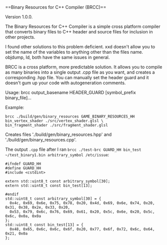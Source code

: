 ==Binary Resources for C++ Compiler (BRCC)==

Version 1.0.0.

The Binary Resources for C++ Compiler is a simple cross platform compiler that
converts binary files to C++ header and source files for inclusion in other 
projects.

I found other solutions to this problem deficient. xxd doesn't allow you to
set the name of the variables to anything other than the files name. objdump,
ld, both have the same issues in general.

BRCC is a cross platform, more predictable solution. It allows you to compile 
as many binaries into a single output .cpp file as you want, and creates a
corresponding .hpp file. You can manually set the header guard and it doesn't 
gum up your code with autogeneration comments.

Usage: brcc output_basename HEADER_GUARD [symbol_prefix binary_file]...

Example: 

    brcc ./build/gen/binary_resources GAME_BINARY_RESOURCES_HH bin_vertex_shader ./src/vertex_shader.glsl \
    bin_fragment_shader ./src/fragment_shader.glsl

Creates files './build/gen/binary_resources.hpp' and './build/gen/binary_resources.cpp'.

The output `.cpp` file after I ran `brcc ./test-brc GUARD_HH bin_test ~/test_binary1.bin arbitrary_symbol /etc/issue`:

```
#ifndef GUARD_HH
#define GUARD_HH
#include <cstdint>

extern std::uint8_t const arbitrary_symbol[30];
extern std::uint8_t const bin_test[13];

#endif
std::uint8_t const arbitrary_symbol[30] = {
  0x4c, 0x69, 0x6e, 0x75, 0x78, 0x20, 0x4d, 0x69, 0x6e, 0x74, 0x20, 0x31, 0x38, 0x2e, 0x33, 0x20,
  0x53, 0x79, 0x6c, 0x76, 0x69, 0x61, 0x20, 0x5c, 0x6e, 0x20, 0x5c, 0x6c, 0x0a, 0x0a
};
std::uint8_t const bin_test[13] = {
  0x48, 0x65, 0x6c, 0x6c, 0x6f, 0x20, 0x77, 0x6f, 0x72, 0x6c, 0x64, 0x21, 0x0a
};

```

